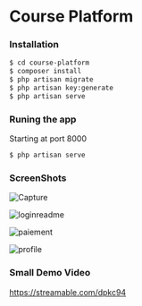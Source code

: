 # Course Platform

### Installation

```sh
$ cd course-platform
$ composer install 
$ php artisan migrate
$ php artisan key:generate
$ php artisan serve
```
### Runing the app
Starting at port 8000
```sh
$ php artisan serve
```

### ScreenShots
![Capture](https://user-images.githubusercontent.com/36156046/92393309-9d128580-f117-11ea-80a9-ac406dbf6ad9.PNG)

![loginreadme](https://user-images.githubusercontent.com/36156046/92393502-eb278900-f117-11ea-8c39-f6b743ef1a3b.PNG)

![paiement](https://user-images.githubusercontent.com/36156046/92393391-bb788100-f117-11ea-9a90-9aa6235c0879.PNG)

![profile](https://user-images.githubusercontent.com/36156046/92393438-d0edab00-f117-11ea-831f-11cef82489e6.PNG)

### Small Demo Video

https://streamable.com/dpkc94

